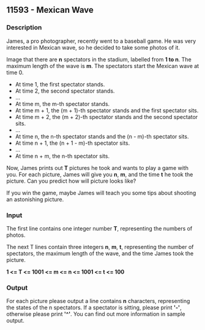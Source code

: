 ## 11593 - Mexican Wave

### Description

James, a pro photographer, recently went to a baseball game. He was very interested in Mexican wave, so he decided to take some photos of it.

Image that there are **n** spectators in the stadium, labelled from **1 to n**. The maximum length of the wave is **m**. The spectators start the Mexican wave at time 0.

 

- At time 1, the first spectator stands.
- At time 2, the second spectator stands.
- ...
- At time m, the m-th spectator stands.
- At time m + 1, the (m + 1)-th spectator stands and the first spectator sits.
- At time m + 2, the (m + 2)-th spectator stands and the second spectator sits.
- ...
- At time n, the n-th spectator stands and the (n - m)-th spectator sits.
- At time n + 1, the (n + 1 - m)-th spectator sits.
- ...
- At time n + m, the n-th spectator sits.

 

Now, James prints out **T** pictures he took and wants to play a game with you. For each picture, James will give you **n**, **m**, and the time **t** he took the picture. Can you predict how will picture looks like?

If you win the game, maybe James will teach you some tips about shooting an astonishing picture.

### Input


The first line contains one integer number **T**, representing the numbers of photos.

The next T lines contain three integers **n**, **m**, **t**, representing the number of spectators, the maximum length of the wave, and the time James took the picture.

**1 <= T <= 1001 <= m <= n <= 1001 <= t <= 100**

### Output

For each picture please output a line contains **n** characters, representing the states of the n spectators. If a spectator is sitting, please print **'-'**, otherwise please print **'^'**. You can find out more information in sample output.